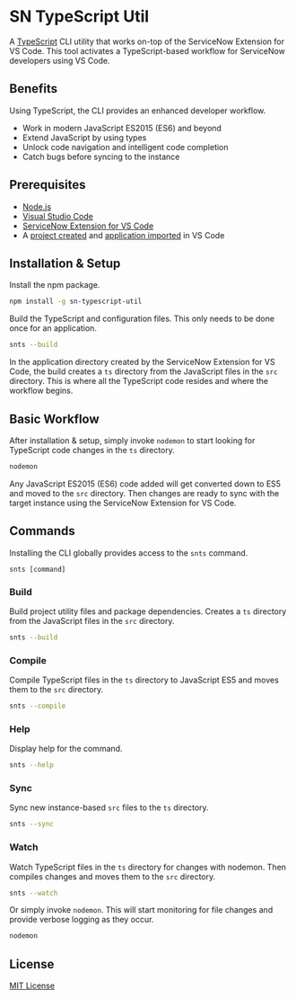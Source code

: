 # SN TypeScript Util

A [TypeScript](https://www.typescriptlang.org/) CLI utility that works on-top of the ServiceNow Extension for VS Code. This tool activates a TypeScript-based workflow for ServiceNow developers using VS Code.

## Benefits

Using TypeScript, the CLI provides an enhanced developer workflow.

- Work in modern JavaScript ES2015 (ES6) and beyond
- Extend JavaScript by using types
- Unlock code navigation and intelligent code completion
- Catch bugs before syncing to the instance

## Prerequisites

- [Node.js](https://nodejs.org/)
- [Visual Studio Code](https://code.visualstudio.com/)
- [ServiceNow Extension for VS Code](https://marketplace.visualstudio.com/items?itemName=ServiceNow.now-vscode)
- A [project created](https://docs.servicenow.com/bundle/quebec-application-development/page/build/applications/task/create-project.html#create-project) and [application imported](https://docs.servicenow.com/bundle/quebec-application-development/page/build/applications/task/create-project.html#vscode-import-application) in VS Code

## Installation & Setup

Install the npm package.

```bash
npm install -g sn-typescript-util
```

Build the TypeScript and configuration files. This only needs to be done once for an application.

```bash
snts --build
```

In the application directory created by the ServiceNow Extension for VS Code, the build creates a `ts` directory from the JavaScript files in the `src` directory. This is where all the TypeScript code resides and where the workflow begins.

## Basic Workflow

After installation & setup, simply invoke `nodemon` to start looking for TypeScript code changes in the `ts` directory.

```bash
nodemon
```

Any JavaScript ES2015 (ES6) code added will get converted down to ES5 and moved to the `src` directory. Then changes are ready to sync with the target instance using the ServiceNow Extension for VS Code.

## Commands

Installing the CLI globally provides access to the `snts` command.

```sh-session
snts [command]
```

### Build

Build project utility files and package dependencies. Creates a `ts` directory from the JavaScript files in the `src` directory.

```bash
snts --build
```

### Compile

Compile TypeScript files in the `ts` directory to JavaScript ES5 and moves them to the `src` directory.

```bash
snts --compile
```

### Help

Display help for the command.

```bash
snts --help
```

### Sync

Sync new instance-based `src` files to the `ts` directory.

```bash
snts --sync
```

### Watch

Watch TypeScript files in the `ts` directory for changes with nodemon. Then compiles changes and moves them to the `src` directory.

```bash
snts --watch
```

Or simply invoke `nodemon`. This will start monitoring for file changes and provide verbose logging as they occur.

```bash
nodemon
```

## License

[MIT License](LICENSE)
